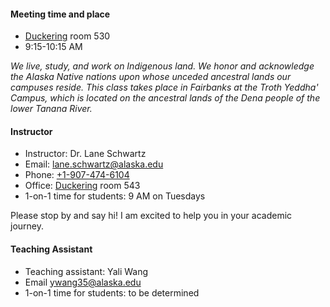 #### Meeting time and place

* [Duckering](https://uaf.edu/campusmap/for-visitors/buildings/duckering.php) room 530
* 9:15-10:15 AM

*We live, study, and work on Indigenous land. We honor and acknowledge the Alaska Native nations upon whose unceded ancestral lands our campuses reside. This class takes place in Fairbanks at the Troth Yeddha' Campus, which is located on the ancestral lands of the Dena people of the lower Tanana River.*

#### Instructor

* Instructor: Dr. Lane Schwartz
* Email: [lane.schwartz@alaska.edu](mailto:lane.schwartz@alaska.edu)
* Phone: [+1-907-474-6104](tel:+1-907-474-6104)
* Office: [Duckering](https://uaf.edu/campusmap/for-visitors/buildings/duckering.php) room 543
* 1-on-1 time for students: 9 AM on Tuesdays

Please stop by and say hi! I am excited to help you in your academic journey.


#### Teaching Assistant

* Teaching assistant: Yali Wang
* Email [ywang35@alaska.edu](mailto:ywang35@alaska.edu)
* 1-on-1 time for students: to be determined
